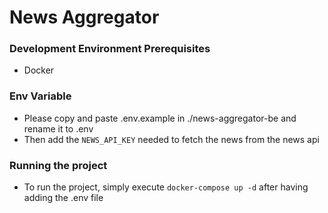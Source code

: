 # News Aggregator
### Development Environment Prerequisites
- Docker

### Env Variable
- Please copy and paste .env.example in ./news-aggregator-be and rename it to .env
- Then add the `NEWS_API_KEY` needed to fetch the news from the news api

### Running the project
- To run the project, simply execute `docker-compose up -d` after having adding the .env file

